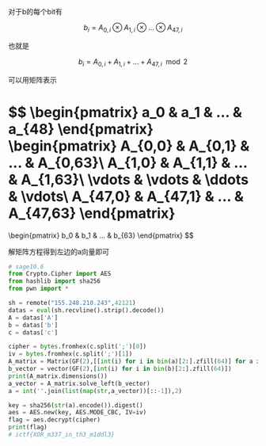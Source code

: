 对于b的每个bit有


$$
b_i = A_{0,i} \otimes A_{1,i} \otimes ...\otimes A_{47,i}
$$


也就是


$$
b_i = A_{0,i} + A_{1,i} + ...+ A_{47,i} \mod 2
$$


可以用矩阵表示


$$
\begin{pmatrix}
a_0 & a_1 & ... & a_{48}
\end{pmatrix}
\begin{pmatrix}
A_{0,0} & A_{0,1} & ... & A_{0,63}\\
A_{1,0} & A_{1,1} & ... & A_{1,63}\\
\vdots & \vdots & \ddots & \vdots\\
A_{47,0} & A_{47,1} & ... & A_{47,63}
\end{pmatrix}
=
\begin{pmatrix}
b_0 & b_1 & ... & b_{63}
\end{pmatrix}
$$


解矩阵方程得到左边的a向量即可

```py
# sage10.6
from Crypto.Cipher import AES
from hashlib import sha256
from pwn import *

sh = remote("155.248.210.243",42121)
datas = eval(sh.recvline().strip().decode())
A = datas['A']
b = datas['b']
c = datas['c']

cipher = bytes.fromhex(c.split(';')[0])
iv = bytes.fromhex(c.split(';')[1])
A_matrix = Matrix(GF(2),[[int(i) for i in bin(a)[2:].zfill(64)] for a in A])
b_vector = vector(GF(2),[int(i) for i in bin(b)[2:].zfill(64)])
print(A_matrix.dimensions())
a_vector = A_matrix.solve_left(b_vector)
a = int(''.join(list(map(str,a_vector))[::-1]),2)

key = sha256(str(a).encode()).digest()
aes = AES.new(key, AES.MODE_CBC, IV=iv)
flag = aes.decrypt(cipher)
print(flag)
# ictf{XOR_m337_in_th3_m1ddl3}
```

